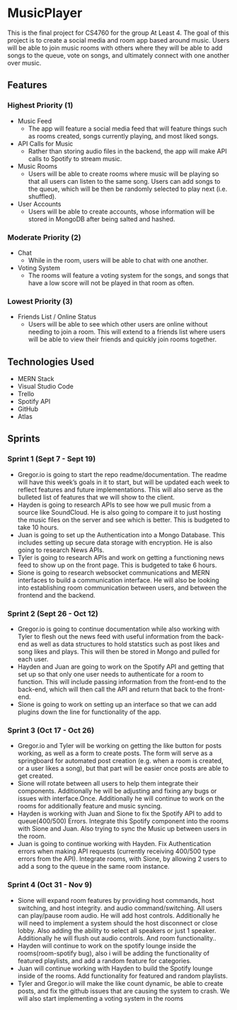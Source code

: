 # MusicPlayer
This is the final project for CS4760 for the group At Least 4. The goal of this project is to create a social media and room app based around music. Users will be able to join music rooms with others where they will be able to add songs to the queue, vote on songs, and ultimately connect with one another over music. 

## Features
### Highest Priority (1)
* Music Feed
  * The app will feature a social media feed that will feature things such as rooms created, songs currently playing, and most liked songs. 
* API Calls for Music
  * Rather than storing audio files in the backend, the app will make API calls to Spotify to stream music.
* Music Rooms
  * Users will be able to create rooms where music will be playing so that all users can listen to the same song. Users can add songs to the queue, which will be then be randomly selected to play next (i.e. shuffled).
* User Accounts
  * Users will be able to create accounts, whose information will be stored in MongoDB after being salted and hashed.
### Moderate Priority (2)
* Chat
  * While in the room, users will be able to chat with one another.
* Voting System
  * The rooms will feature a voting system for the songs, and songs that have a low score will not be played in that room as often.
### Lowest Priority (3)
* Friends List / Online Status
  * Users will be able to see which other users are online without needing to join a room. This will extend to a friends list where users will be able to view their friends and quickly join rooms together.

## Technologies Used
* MERN Stack
* Visual Studio Code
* Trello
* Spotify API
* GitHub
* Atlas

## Sprints
### Sprint 1 (Sept 7 - Sept 19)
* Gregor.io is going to start the repo readme/documentation. The readme will have this week’s goals in it to start, but will be updated each week to reflect features and future implementations. This will also serve as the bulleted list of features that we will show to the client.
* Hayden is going to research APIs to see how we pull music from a source like SoundCloud. He is also going to compare it to just hosting the music files on the server and see which is better. This is budgeted to take 10 hours.
* Juan is going to set up the Authentication into a Mongo Database. This includes setting up secure data storage with encryption. He is also going to research News APIs.
* Tyler is going to research APIs and work on getting a functioning news feed to show up on the front page. This is budgeted to take 6 hours.
* Sione is going to research websocket communications and MERN interfaces to build a communication interface. He will also be looking into establishing room communication between users, and between the frontend and the backend.
### Sprint 2 (Sept 26 - Oct 12)
* Gregor.io is going to continue documentation while also working with Tyler to flesh out the news feed with useful information from the back-end as well as data structures to hold statstics such as post likes and song likes and plays. This will then be stored in Mongo and pulled for each user.
* Hayden and Juan are going to work on the Spotify API and getting that set up so that only one user needs to authenticate for a room to function. This will include passing information from the front-end to the back-end, which will then call the API and return that back to the front-end.
* Sione is going to work on setting up an interface so that we can add plugins down the line for functionality of the app.
### Sprint 3 (Oct 17 - Oct 26)
* Gregor.io and Tyler will be working on getting the like button for posts working, as well as a form to create posts. The form will serve as a springboard for automated post creation (e.g. when a room is created, or a user likes a song), but that part will be easier once posts are able to get created.
* Sione will rotate between all users to help them integrate their components. Additionally he will be adjusting and fixing any bugs or issues with interface.Once. Additionally he will continue to work on the rooms for additionally feature and music syncing.
* Hayden is working with Juan and Sione to fix the Spotify API to add to queue(400/500) Errors. Integrate this Spotify component into the rooms with Sione and Juan. Also trying to sync the Music up between users in the room.
* Juan is going to continue working with Hayden. Fix Authentication errors when making API requests (currently receiving 400/500 type errors from the API). Integrate rooms, with Sione, by allowing 2 users to add a song to the queue in the same room instance.
### Sprint 4 (Oct 31 - Nov 9)
* Sione will expand room features by providing host commands, host switching, and host integrity. and audio command/switching. All users can play/pause room audio. He will add host controls. Additionally he will need to implement a system should the host disconnect or close lobby. Also adding the ability to select all speakers or just 1 speaker. Additionally he will flush out audio controls. And room functionality..
* Hayden will continue to work on the spotify lounge inside the rooms(room-spotify bug), also i will be adding the functionality of featured playlists, and add a random feature for categories.
* Juan will continue working with Hayden to build the Spotify lounge inside of the rooms. Add functionality for featured and random playlists.
* Tyler and Gregor.io will make the like count dynamic, be able to create posts, and fix the github issues that are causing the system to crash. We will also start implementing a voting system in the rooms



